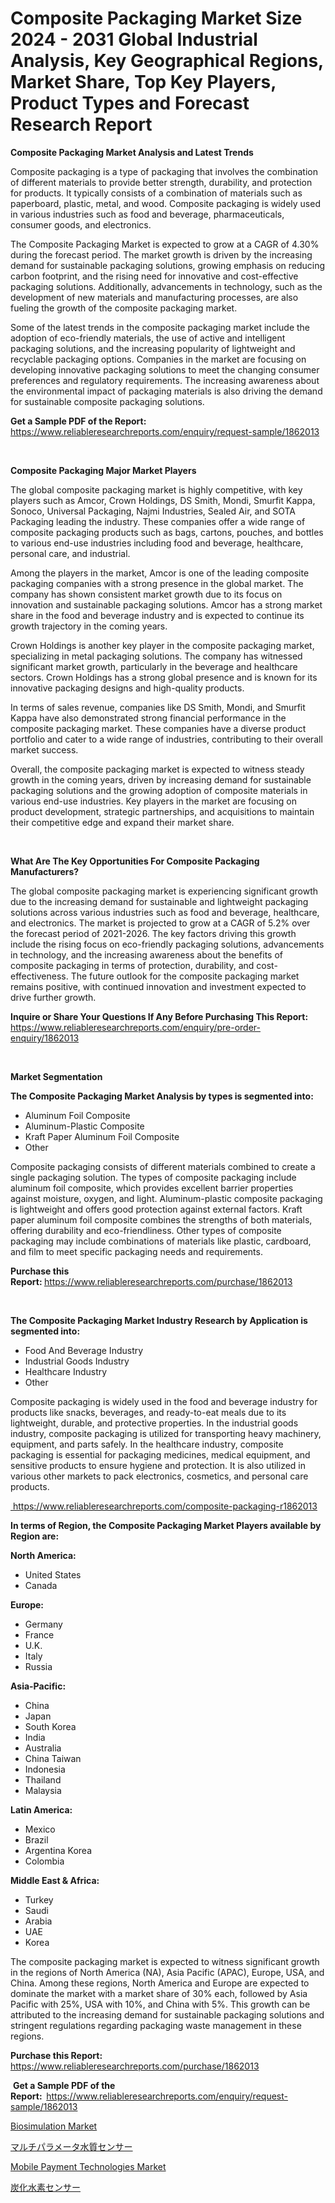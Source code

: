 <p><h1>Composite Packaging Market Size 2024 - 2031 Global Industrial Analysis, Key Geographical Regions, Market Share, Top Key Players, Product Types and Forecast Research Report</h1></p><p><strong>Composite Packaging Market Analysis and Latest Trends</strong></p>
<p><p>Composite packaging is a type of packaging that involves the combination of different materials to provide better strength, durability, and protection for products. It typically consists of a combination of materials such as paperboard, plastic, metal, and wood. Composite packaging is widely used in various industries such as food and beverage, pharmaceuticals, consumer goods, and electronics.</p><p>The Composite Packaging Market is expected to grow at a CAGR of 4.30% during the forecast period. The market growth is driven by the increasing demand for sustainable packaging solutions, growing emphasis on reducing carbon footprint, and the rising need for innovative and cost-effective packaging solutions. Additionally, advancements in technology, such as the development of new materials and manufacturing processes, are also fueling the growth of the composite packaging market.</p><p>Some of the latest trends in the composite packaging market include the adoption of eco-friendly materials, the use of active and intelligent packaging solutions, and the increasing popularity of lightweight and recyclable packaging options. Companies in the market are focusing on developing innovative packaging solutions to meet the changing consumer preferences and regulatory requirements. The increasing awareness about the environmental impact of packaging materials is also driving the demand for sustainable composite packaging solutions.</p></p>
<p><strong>Get a Sample PDF of the Report:&nbsp;</strong> <a href="https://www.reliableresearchreports.com/enquiry/request-sample/1862013">https://www.reliableresearchreports.com/enquiry/request-sample/1862013</a></p>
<p>&nbsp;</p>
<p><strong>Composite Packaging Major Market Players</strong></p>
<p><p>The global composite packaging market is highly competitive, with key players such as Amcor, Crown Holdings, DS Smith, Mondi, Smurfit Kappa, Sonoco, Universal Packaging, Najmi Industries, Sealed Air, and SOTA Packaging leading the industry. These companies offer a wide range of composite packaging products such as bags, cartons, pouches, and bottles to various end-use industries including food and beverage, healthcare, personal care, and industrial.</p><p>Among the players in the market, Amcor is one of the leading composite packaging companies with a strong presence in the global market. The company has shown consistent market growth due to its focus on innovation and sustainable packaging solutions. Amcor has a strong market share in the food and beverage industry and is expected to continue its growth trajectory in the coming years.</p><p>Crown Holdings is another key player in the composite packaging market, specializing in metal packaging solutions. The company has witnessed significant market growth, particularly in the beverage and healthcare sectors. Crown Holdings has a strong global presence and is known for its innovative packaging designs and high-quality products.</p><p>In terms of sales revenue, companies like DS Smith, Mondi, and Smurfit Kappa have also demonstrated strong financial performance in the composite packaging market. These companies have a diverse product portfolio and cater to a wide range of industries, contributing to their overall market success.</p><p>Overall, the composite packaging market is expected to witness steady growth in the coming years, driven by increasing demand for sustainable packaging solutions and the growing adoption of composite materials in various end-use industries. Key players in the market are focusing on product development, strategic partnerships, and acquisitions to maintain their competitive edge and expand their market share.</p></p>
<p>&nbsp;</p>
<p><strong>What Are The Key Opportunities For Composite Packaging Manufacturers?</strong></p>
<p><p>The global composite packaging market is experiencing significant growth due to the increasing demand for sustainable and lightweight packaging solutions across various industries such as food and beverage, healthcare, and electronics. The market is projected to grow at a CAGR of 5.2% over the forecast period of 2021-2026. The key factors driving this growth include the rising focus on eco-friendly packaging solutions, advancements in technology, and the increasing awareness about the benefits of composite packaging in terms of protection, durability, and cost-effectiveness. The future outlook for the composite packaging market remains positive, with continued innovation and investment expected to drive further growth.</p></p>
<p><strong>Inquire or Share Your Questions If Any Before Purchasing This Report:</strong> <a href="https://www.reliableresearchreports.com/enquiry/pre-order-enquiry/1862013">https://www.reliableresearchreports.com/enquiry/pre-order-enquiry/1862013</a></p>
<p>&nbsp;</p>
<p><strong>Market Segmentation</strong></p>
<p><strong>The Composite Packaging Market Analysis by types is segmented into:</strong></p>
<p><ul><li>Aluminum Foil Composite</li><li>Aluminum-Plastic Composite</li><li>Kraft Paper Aluminum Foil Composite</li><li>Other</li></ul></p>
<p><p>Composite packaging consists of different materials combined to create a single packaging solution. The types of composite packaging include aluminum foil composite, which provides excellent barrier properties against moisture, oxygen, and light. Aluminum-plastic composite packaging is lightweight and offers good protection against external factors. Kraft paper aluminum foil composite combines the strengths of both materials, offering durability and eco-friendliness. Other types of composite packaging may include combinations of materials like plastic, cardboard, and film to meet specific packaging needs and requirements.</p></p>
<p><strong>Purchase this Report:&nbsp;</strong><a href="https://www.reliableresearchreports.com/purchase/1862013">https://www.reliableresearchreports.com/purchase/1862013</a></p>
<p>&nbsp;</p>
<p><strong>The Composite Packaging Market Industry Research by Application is segmented into:</strong></p>
<p><ul><li>Food And Beverage Industry</li><li>Industrial Goods Industry</li><li>Healthcare Industry</li><li>Other</li></ul></p>
<p><p>Composite packaging is widely used in the food and beverage industry for products like snacks, beverages, and ready-to-eat meals due to its lightweight, durable, and protective properties. In the industrial goods industry, composite packaging is utilized for transporting heavy machinery, equipment, and parts safely. In the healthcare industry, composite packaging is essential for packaging medicines, medical equipment, and sensitive products to ensure hygiene and protection. It is also utilized in various other markets to pack electronics, cosmetics, and personal care products.</p></p>
<p><a href="https://www.reliableresearchreports.com/composite-packaging-r1862013">&nbsp;https://www.reliableresearchreports.com/composite-packaging-r1862013</a></p>
<p><strong>In terms of Region, the Composite Packaging Market Players available by Region are:</strong></p>
<p>
    <p> <strong> North America: </strong>
        <ul>
            <li>United States</li>
            <li>Canada</li>
        </ul>
        </p> 
    <p> <strong> Europe: </strong>
        <ul>
            <li>Germany</li>
            <li>France</li>
            <li>U.K.</li>
            <li>Italy</li>
            <li>Russia</li>
        </ul>
        </p> 
    <p> <strong> Asia-Pacific: </strong>
        <ul>
            <li>China</li>
            <li>Japan</li>
            <li>South Korea</li>
            <li>India</li>
            <li>Australia</li>
            <li>China Taiwan</li>
            <li>Indonesia</li>
            <li>Thailand</li>
            <li>Malaysia</li>
        </ul>
        </p> 
    <p> <strong> Latin America: </strong>
        <ul>
            <li>Mexico</li>
            <li>Brazil</li>
            <li>Argentina Korea</li>
            <li>Colombia</li>
        </ul>
        </p> 
    <p> <strong> Middle East & Africa: </strong>
        <ul>
            <li>Turkey</li>
            <li>Saudi</li>
            <li>Arabia</li>
            <li>UAE</li>
            <li>Korea</li>
        </ul>
    </p>
    </p>
<p><p>The composite packaging market is expected to witness significant growth in the regions of North America (NA), Asia Pacific (APAC), Europe, USA, and China. Among these regions, North America and Europe are expected to dominate the market with a market share of 30% each, followed by Asia Pacific with 25%, USA with 10%, and China with 5%. This growth can be attributed to the increasing demand for sustainable packaging solutions and stringent regulations regarding packaging waste management in these regions.</p></p>
<p><strong>Purchase this Report: </strong><a href="https://www.reliableresearchreports.com/purchase/1862013">https://www.reliableresearchreports.com/purchase/1862013</a></p>
<p>&nbsp;<strong>Get a Sample PDF of the Report:&nbsp;&nbsp;</strong><a href="https://www.reliableresearchreports.com/enquiry/request-sample/1862013">https://www.reliableresearchreports.com/enquiry/request-sample/1862013</a></p>
<p><strong></strong></p>
<p><p><a href="https://github.com/sahltyb2/Market-Research-Report-List-1/blob/main/biosimulation-market.md">Biosimulation Market</a></p><p><a href="https://github.com/mm14022023/Market-Research-Report-List-2/blob/main/6669272176830.md">マルチパラメータ水質センサー</a></p><p><a href="https://github.com/jhonangga41/Market-Research-Report-List-1/blob/main/mobile-payment-technologies-market.md">Mobile Payment Technologies Market</a></p><p><a href="https://github.com/NikitaBruen/Market-Research-Report-List-1/blob/main/7852770176831.md">炭化水素センサー</a></p></p>